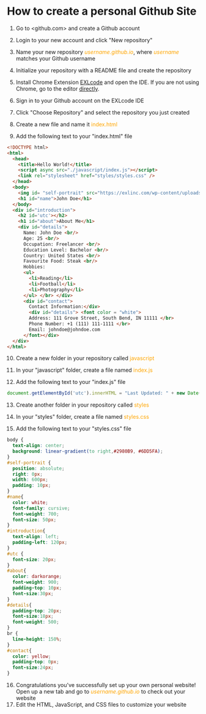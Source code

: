 # How to create a personal Github Site

1. Go to <github.com> and create a Github account

2. Login to your new account and click "New repository"

3. Name your new repository *<span><font color = "orange">username.github.io</font></span>*, where<font color = "orange"> *username*</font> matches your Github username

4. Initialize your repository with a README file and create the repository

5. Install Chrome Extension [EXLcode](https://chrome.google.com/webstore/detail/exlcode-vs-code-based-onl/elcfpiphmolcddmecegalaikjiclhdjc?hl=en) and open the IDE. If you are not using Chrome, go to the editor [directly](http://exlcode.com/ide).

6. Sign in to your Github account on the EXLcode IDE

7. Click "Choose Repository" and select the repository you just created

8. Create a new file and name it <font color = "orange">index.html</font>

9. Add the following text to your "index.html" file
```html
<!DOCTYPE html>
<html>
  <head>
    <title>Hello World!</title>
    <script async src="./javascript/index.js"></script>
    <link rel="stylesheet" href="styles/styles.css" />
  </head>
  <body>
    <img id= "self-portrait" src="https://exlinc.com/wp-content/uploads/2017/10/freelancer-image-02.png" alt="freelancer-image-02">
    <h1 id="name">John Doe</h1>
  </body>
  <div id="introduction"> 
    <h2 id='utc'></h2>
    <h1 id="about">About Me</h1>
    <div id="details">
      Name: John Doe <br/>
      Age: 25 <br/>
      Occupation: Freelancer <br/>
      Education Level: Bachelor <br/>
      Country: United States <br/>
      Favourite Food: Steak <br/>
      Hobbies:
      <ul>
        <li>Reading</li>
        <li>Football</li>
        <li>Photography</li>
      </ul> </br> </div>
      <div id="contact">
        Contact Information:</div>
        <div id="details"> <font color = "white">
        Address: 111 Grove Street, South Bend, IN 11111 </br>
        Phone Number: +1 (111) 111-1111 </br>
        Email: johndoe@johndoe.com
      </font></div>
  </div>
</html>
```
10. Create a new folder in your repository called <font color = "orange">javascript</font>

11. In your "javascript" folder, create a file named <font color = "orange">index.js</font>

12. Add the following text to your "index.js" file
```js
document.getElementById('utc').innerHTML = "Last Updated: " + new Date().toDateString();
```

13. Create another folder in your repository called <font color = "orange">styles</font>

14. In your "styles" folder, create a file named <font color = "orange">styles.css</font>

15. Add the following text to your "styles.css" file
```css
body {
  text-align: center;
  background: linear-gradient(to right,#2980B9, #6DD5FA);
}
#self-portrait {
  position: absolute;
  right: 0px;
  width: 600px;
  padding: 10px;
}
#name{
  color: white;
  font-family: cursive;
  font-weight: 700;
  font-size: 50px;
}
#introduction{
  text-align: left;
  padding-left: 120px;
}
#utc {
  font-size: 20px;
}
#about{
  color: darkorange;
  font-weight: 900;
  padding-top: 10px;
  font-size:30px;
}
#details{
  padding-top: 20px;
  font-size:18px;
  font-weight: 500;
}
br {
  line-height: 150%;
}
#contact{
  color: yellow;
  padding-top: 0px;
  font-size:24px;
}
```
16. Congratulations you've successfully set up your own personal website! Open up a new tab and go to *<span><font color = "orange">username.github.io</font></span>* to check out your website
17. Edit the HTML, JavaScript, and CSS files to customize your website
